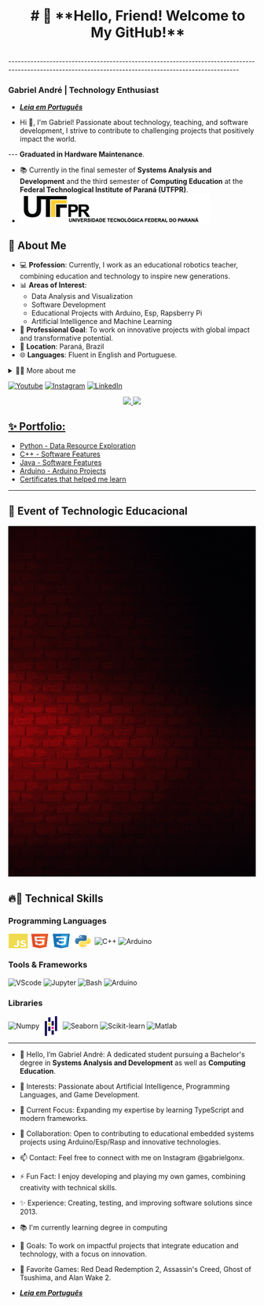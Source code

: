 <!--título-->
<div id="user-content-toc">
  <ul align="center">
    <summary><h1 style="display: inline-block"># 🎯 **Hello, Friend! Welcome to My GitHub!**  </h1></summary>
</div>
-------------------------------------------------------------------------------------------------------------------------------------------------------

   
<!-- Presentation -->
<p>
    

  ### **Gabriel André | Technology Enthusiast**

  - ***[Leia em Português](README_PT-BR.md)***

  - Hi 👋, I'm Gabriel! Passionate about technology, teaching, and software development, I strive to contribute to challenging projects that positively impact the world.

--- **Graduated in Hardware Maintenance**.

  - 📚 Currently in the final semester of **Systems Analysis and Development** and the third semester of **Computing Education** at the **Federal Technological Institute of Paraná (UTFPR)**.
  - ![UTFPR](https://github.com/GabrielAndre2811/GabrielAndre2811/blob/main/303429432-957d8609-1c2d-4c65-8d63-fe3304011b77.png)

 ## 🌟 **About Me**  
- 💻 **Profession**: Currently, I work as an educational robotics teacher, combining education and technology to inspire new generations.  
- 📊 **Areas of Interest**:  
  - Data Analysis and Visualization  
  - Software Development  
  - Educational Projects with Arduino, Esp, Rapsberry Pi  
  - Artificial Intelligence and Machine Learning  
- 🔭 **Professional Goal**: To work on innovative projects with global impact and transformative potential.  
- 📍 **Location**: Paraná, Brazil  
- 🌐 **Languages**: Fluent in English and Portuguese.
  
</p>

<!-- Dropdown -->
<details>
  <summary>👨‍💻 More about me</summary>

  - 💬 I am 27 years old, currently living in Brazil. I have fluency in English and have experience with C++, Python, Html, Css, Javascript, Data Analysis, Data visualization. I'm also a content creator of system independent since 2014, which helped me develop important skills such as creativity, desingner, quality, develop software models, community and team management.
    

  - ⚡ I enjoy reading, whether it's a good book, manga, or comics, as well as watching animes and playing games! I believe that our personal interests contribute to a more refined perception of things and problem-solving. \o/
</details>

<!-- Links -->
[![Youtube](https://img.shields.io/badge/YouTube-FF0000?style=for-the-badge&logo=youtube&logoColor=white)](https://youtube.com/@GabrielAndref28?si=AkvDINt7jhF73cvY)
[![Instagram](https://img.shields.io/badge/Instagram-E4405F?style=for-the-badge&logo=instagram&logoColor=white)](https://www.instagram.com/gabrielgonx/)
[![LinkedIn](https://img.shields.io/badge/LinkedIn-0077B5?style=for-the-badge&logo=linkedin&logoColor=white)](https://www.linkedin.com/in/gabriel-andre-goncalves-164506133/)

<!-- GithubStats -->
<div align="center">
  <a href="https://github.com/GabrielAndre2811">
  <img height="180em" src="https://github-readme-stats.vercel.app/api?username=GabrielAndre2811&show_icons=true&theme=dracula&include_all_commits=true&count_private=true"/>
  <img height="180em" src="https://github-readme-stats.vercel.app/api/top-langs/?username=GabrielAndre2811&layout=compact&langs_count=10&theme=dracula"/>
</div>


<!-- Portfolio -->
## ✨ Portfolio:
- [Python - Data Resource Exploration](https://github.com/GabrielAndre2811/Codigos-do-curso-ADS/tree/main/C%C3%B3digos/Python)
- [C++ - Software Features](https://github.com/GabrielAndre2811/Codigos-do-curso-ADS/tree/main/C%C3%B3digos/C%2B%2B)
- [Java - Software Features](https://github.com/GabrielAndre2811/Codigos-do-curso-ADS/tree/main/C%C3%B3digos/Java)
- [Arduino - Arduino Projects](https://github.com/GabrielAndre2811/Arduino-Projects)
- [Certificates that helped me learn](https://github.com/GabrielAndre2811/Minhas-Certificacoes)
  
---
## 🎲 Event of Technologic Educacional
<!-- GIF -->
<p align="left">
  
![Panfleto para evento de tecnologia](https://github.com/GabrielAndre2811/GabrielAndre2811/blob/main/303744473-4a17308d-2690-42d5-8551-e80e6cf6cd65.gif)

</p>

## 🔥🚀 **Technical Skills** 
<!-- Skills: Programming Languages -->
  <div style="flex-basis: 48%;">
    <h3>Programming Languages</h3>
    <img align="center" alt="Js" height="30" width="40" src="https://raw.githubusercontent.com/devicons/devicon/master/icons/javascript/javascript-plain.svg">
    <img align="center" alt="HTML" height="30" width="40" src="https://raw.githubusercontent.com/devicons/devicon/master/icons/html5/html5-original.svg">
    <img align="center" alt="CSS" height="30" width="40" src="https://raw.githubusercontent.com/devicons/devicon/master/icons/css3/css3-original.svg">
    <img align="center" alt="Python" height="30" width="40" src="https://raw.githubusercontent.com/devicons/devicon/master/icons/python/python-original.svg">
    <img align="center" alt="C++" height="30" width="40" src="https://cdn.jsdelivr.net/gh/devicons/devicon@latest/icons/cplusplus/cplusplus-original.svg" />
    <img align="center" alt="Arduino" height="30" src="https://cdn.jsdelivr.net/gh/devicons/devicon@latest/icons/arduino/arduino-original-wordmark.svg" />

    
  </div>
 
  <!-- Skills: Tools & Frameworks -->
  <div style="flex-basis: 48%;">
    <h3>Tools & Frameworks</h3>
    <img align="center" alt="VScode" height="30" width="40" src="https://cdn.jsdelivr.net/gh/devicons/devicon/icons/vscode/vscode-original.svg">
    <img align="center" alt="Jupyter" height="30" width="40" src="https://cdn.jsdelivr.net/gh/devicons/devicon/icons/jupyter/jupyter-original.svg">
    <img align="center" alt="Bash" height="30" width="40" src="https://cdn.jsdelivr.net/gh/devicons/devicon/icons/bash/bash-original.svg">
    <img align="center" alt="Arduino" height="30" src="https://cdn.jsdelivr.net/gh/devicons/devicon@latest/icons/arduino/arduino-original-wordmark.svg" />
  </div>
  
  <!-- Skills: Libraries -->
  <div style="flex-basis: 48%;">
    <h3>Libraries</h3>
    <img align="center" alt="Numpy" height="30" width="40" src="https://cdn.jsdelivr.net/gh/devicons/devicon/icons/numpy/numpy-original.svg">
    <img align="center" alt="Pandas" src="https://raw.githubusercontent.com/devicons/devicon/2ae2a900d2f041da66e950e4d48052658d850630/icons/pandas/pandas-original.svg" alt="pandas" width="40" height="40"/>
    <img align="center" alt="Seaborn" src="https://seaborn.pydata.org/_images/logo-mark-lightbg.svg" alt="seaborn" width="40" height="40"/>
    <img align="center" alt="Scikit-learn" src="https://upload.wikimedia.org/wikipedia/commons/0/05/Scikit_learn_logo_small.svg" alt="scikit_learn" width="40" height="40"/>
    <img align="center" alt="Matlab" src="https://cdn.jsdelivr.net/gh/devicons/devicon/icons/matlab/matlab-original.svg" height="40"/>
  </div>



---





- 👋 Hello, I’m Gabriel André: A dedicated student pursuing a Bachelor's degree in **Systems Analysis and Development** as well as **Computing Education**.
- 👀 Interests: Passionate about Artificial Intelligence, Programming Languages, and Game Development.
- 🌱 Current Focus: Expanding my expertise by learning TypeScript and modern frameworks.
- 💞️ Collaboration: Open to contributing to educational embedded systems projects using Arduino/Esp/Rasp and innovative technologies.
- 📫 Contact: Feel free to connect with me on Instagram @gabrielgonx.
- ⚡ Fun Fact: I enjoy developing and playing my own games, combining creativity with technical skills.
- ✨ Experience: Creating, testing, and improving software solutions since 2013.
- 📚 I'm currently learning degree in computing
- 🎯 Goals: To work on impactful projects that integrate education and technology, with a focus on innovation.
- 🎲 Favorite Games: Red Dead Redemption 2, Assassin's Creed, Ghost of Tsushima, and Alan Wake 2.

- ***[Leia em Português](README_PT-BR.md)***
<!---


Gabis28Andre/Gabis28Andre is a ✨ special ✨ repository because its `README.md` (this file) appears on your GitHub profile.
You can click the Preview link to take a look at your changes.



--->

